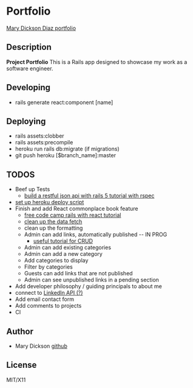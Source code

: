 # Portfolio

[Mary Dickson Diaz portfolio](http://www.marydickson.info)

## Description

**Project Portfolio** This is a Rails app designed to showcase my work as a software engineer.

## Developing

- rails generate react:component [name]

## Deploying

- rails assets:clobber
- rails assets:precompile
- heroku run rails db:migrate (if migrations)
- git push heroku [$branch_name]:master

## TODOS

- Beef up Tests
  - [build a restful json api with rails 5 tutorial with rspec](https://scotch.io/tutorials/build-a-restful-json-api-with-rails-5-part-one)
- [set up heroku deploy script](https://mentalized.net/journal/2017/04/22/run-rails-migrations-on-heroku-deploy/)
- Finish and add React commonplace book feature
  - [free code camp rails with react tutorial](https://www.freecodecamp.org/news/how-to-create-a-rails-project-with-a-react-and-redux-front-end-8b01e17a1db/)
  - [clean up the data fetch](https://blog.logrocket.com/patterns-for-data-fetching-in-react-981ced7e5c56/)
  - clean up the formatting
  - Admin can add links, automatically published -- IN PROG
    - [useful tutorial for CRUD](https://medium.com/quick-code/simple-rails-crud-app-with-react-frontend-using-react-rails-gem-b708b89a9419)
  - Admin can add existing categories
  - Admin can add a new category
  - Add categories to display
  - Filter by categories
  - Guests can add links that are not published
  - Admin can see unpublished links in a pending section
- Add developer philosophy / guiding principals to about me
- connect to [LinkedIn API (?)](https://www.linkedin.com/developers/)
- Add email contact form
- Add comments to projects
- CI

## Author

- Mary Dickson [github](https://github.com/marythought)

## License

MIT/X11
